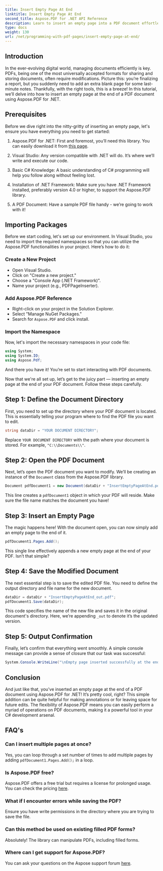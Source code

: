 ```yaml
---
title: Insert Empty Page At End
linktitle: Insert Empty Page At End
second_title: Aspose.PDF for .NET API Reference
description: Learn to insert an empty page into a PDF document effortlessly with Aspose.PDF for .NET in this beginner-friendly guide. Perfect for quick edits.
type: docs
weight: 130
url: /net/programming-with-pdf-pages/insert-empty-page-at-end/
---
```

## Introduction

In the ever-evolving digital world, managing documents efficiently is key. PDFs, being one of the most universally accepted formats for sharing and storing documents, often require modifications. Picture this: you’re finalizing a report, but you suddenly need to add an extra blank page for some last-minute notes. Thankfully, with the right tools, this is a breeze! In this tutorial, we’ll delve into how to insert an empty page at the end of a PDF document using Aspose.PDF for .NET.

## Prerequisites

Before we dive right into the nitty-gritty of inserting an empty page, let's ensure you have everything you need to get started:

1. Aspose.PDF for .NET: First and foremost, you’ll need this library. You can easily download it from [this page](https://releases.aspose.com/pdf/net/).

2. Visual Studio: Any version compatible with .NET will do. It’s where we’ll write and execute our code.

3. Basic C# Knowledge: A basic understanding of C# programming will help you follow along without feeling lost.

4. Installation of .NET Framework: Make sure you have .NET Framework installed, preferably version 4.0 or higher, to support the Aspose.PDF library.

5. A PDF Document: Have a sample PDF file handy - we’re going to work with it!

## Importing Packages

Before we start coding, let's set up our environment. In Visual Studio, you need to import the required namespaces so that you can utilize the Aspose.PDF functionalities in your project. Here’s how to do it:

### Create a New Project

- Open Visual Studio.
- Click on "Create a new project."
- Choose a "Console App (.NET Framework)".
- Name your project (e.g., PDFPageInserter).

### Add Aspose.PDF Reference

- Right-click on your project in the Solution Explorer.
- Select "Manage NuGet Packages."
- Search for `Aspose.PDF` and click install.

### Import the Namespace

Now, let's import the necessary namespaces in your code file:

```csharp
using System;
using System.IO;
using Aspose.Pdf;
```

And there you have it! You’re set to start interacting with PDF documents.

Now that we're all set up, let’s get to the juicy part — inserting an empty page at the end of your PDF document. Follow these steps carefully.

## Step 1: Define the Document Directory

First, you need to set up the directory where your PDF document is located. This is essentially telling your program where to find the PDF file you want to edit.

```csharp
string dataDir = "YOUR DOCUMENT DIRECTORY";
```

Replace `YOUR DOCUMENT DIRECTORY` with the path where your document is stored. For example, `"C:\\Documents\\"`.

## Step 2: Open the PDF Document

Next, let’s open the PDF document you want to modify. We’ll be creating an instance of the `Document` class from the Aspose.PDF library.

```csharp
Document pdfDocument1 = new Document(dataDir + "InsertEmptyPageAtEnd.pdf");
```

This line creates a `pdfDocument1` object in which your PDF will reside. Make sure the file name matches the document you have!

## Step 3: Insert an Empty Page

The magic happens here! With the document open, you can now simply add an empty page to the end of it. 

```csharp
pdfDocument1.Pages.Add();
```

This single line effectively appends a new empty page at the end of your PDF. Isn’t that simple?

## Step 4: Save the Modified Document

The next essential step is to save the edited PDF file. You need to define the output directory and file name for the new document.

```csharp
dataDir = dataDir + "InsertEmptyPageAtEnd_out.pdf";
pdfDocument1.Save(dataDir);
```

This code specifies the name of the new file and saves it in the original document's directory. Here, we’re appending `_out` to denote it’s the updated version.

## Step 5: Output Confirmation

Finally, let’s confirm that everything went smoothly. A simple console message can provide a sense of closure that our task was successful:

```csharp
System.Console.WriteLine("\nEmpty page inserted successfully at the end of document.\nFile saved at " + dataDir);
```

## Conclusion

And just like that, you’ve inserted an empty page at the end of a PDF document using Aspose.PDF for .NET! It’s pretty cool, right? This simple addition can be quite helpful for making annotations or for leaving space for future edits. The flexibility of Aspose.PDF means you can easily perform a myriad of operations on PDF documents, making it a powerful tool in your C# development arsenal.

## FAQ's

### Can I insert multiple pages at once?
Yes, you can loop through a set number of times to add multiple pages by adding `pdfDocument1.Pages.Add();` in a loop.

### Is Aspose.PDF free?
Aspose.PDF offers a free trial but requires a license for prolonged usage. You can check the pricing [here](https://purchase.aspose.com/buy).

### What if I encounter errors while saving the PDF?
Ensure you have write permissions in the directory where you are trying to save the file.

### Can this method be used on existing filled PDF forms?
Absolutely! The library can manipulate PDFs, including filled forms.

### Where can I get support for Aspose.PDF?
You can ask your questions on the Aspose support forum [here](https://forum.aspose.com/c/pdf/10).
